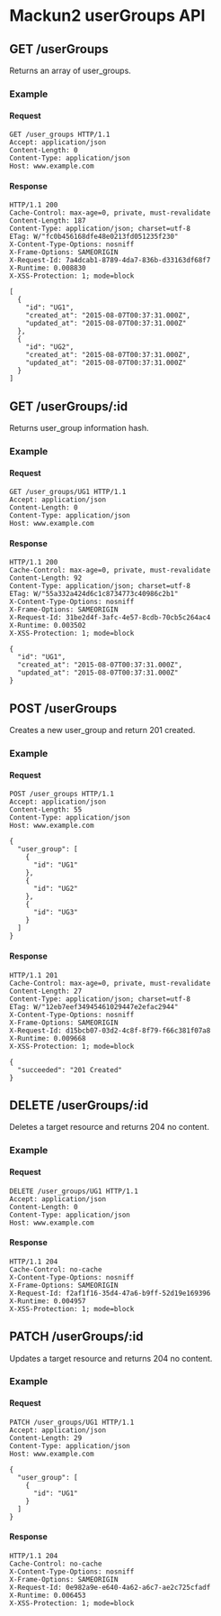 
# Mackun2 userGroups API


## GET /userGroups
Returns an array of user_groups.


### Example

#### Request
```
GET /user_groups HTTP/1.1
Accept: application/json
Content-Length: 0
Content-Type: application/json
Host: www.example.com
```

#### Response
```
HTTP/1.1 200
Cache-Control: max-age=0, private, must-revalidate
Content-Length: 187
Content-Type: application/json; charset=utf-8
ETag: W/"fc0b456168dfe48e0213fd051235f230"
X-Content-Type-Options: nosniff
X-Frame-Options: SAMEORIGIN
X-Request-Id: 7a4dcab1-8789-4da7-836b-d33163df68f7
X-Runtime: 0.008830
X-XSS-Protection: 1; mode=block

[
  {
    "id": "UG1",
    "created_at": "2015-08-07T00:37:31.000Z",
    "updated_at": "2015-08-07T00:37:31.000Z"
  },
  {
    "id": "UG2",
    "created_at": "2015-08-07T00:37:31.000Z",
    "updated_at": "2015-08-07T00:37:31.000Z"
  }
]
```




## GET /userGroups/:id
Returns user_group information hash.


### Example

#### Request
```
GET /user_groups/UG1 HTTP/1.1
Accept: application/json
Content-Length: 0
Content-Type: application/json
Host: www.example.com
```

#### Response
```
HTTP/1.1 200
Cache-Control: max-age=0, private, must-revalidate
Content-Length: 92
Content-Type: application/json; charset=utf-8
ETag: W/"55a332a424d6c1c8734773c40986c2b1"
X-Content-Type-Options: nosniff
X-Frame-Options: SAMEORIGIN
X-Request-Id: 31be2d4f-3afc-4e57-8cdb-70cb5c264ac4
X-Runtime: 0.003502
X-XSS-Protection: 1; mode=block

{
  "id": "UG1",
  "created_at": "2015-08-07T00:37:31.000Z",
  "updated_at": "2015-08-07T00:37:31.000Z"
}
```




## POST /userGroups
Creates a new user_group and return 201 created.


### Example

#### Request
```
POST /user_groups HTTP/1.1
Accept: application/json
Content-Length: 55
Content-Type: application/json
Host: www.example.com

{
  "user_group": [
    {
      "id": "UG1"
    },
    {
      "id": "UG2"
    },
    {
      "id": "UG3"
    }
  ]
}
```

#### Response
```
HTTP/1.1 201
Cache-Control: max-age=0, private, must-revalidate
Content-Length: 27
Content-Type: application/json; charset=utf-8
ETag: W/"12eb7eef34945461029447e2efac2944"
X-Content-Type-Options: nosniff
X-Frame-Options: SAMEORIGIN
X-Request-Id: d15bcb07-03d2-4c8f-8f79-f66c381f07a8
X-Runtime: 0.009668
X-XSS-Protection: 1; mode=block

{
  "succeeded": "201 Created"
}
```




## DELETE /userGroups/:id
Deletes a target resource and returns 204 no content.


### Example

#### Request
```
DELETE /user_groups/UG1 HTTP/1.1
Accept: application/json
Content-Length: 0
Content-Type: application/json
Host: www.example.com
```

#### Response
```
HTTP/1.1 204
Cache-Control: no-cache
X-Content-Type-Options: nosniff
X-Frame-Options: SAMEORIGIN
X-Request-Id: f2af1f16-35d4-47a6-b9ff-52d19e169396
X-Runtime: 0.004957
X-XSS-Protection: 1; mode=block
```




## PATCH /userGroups/:id
Updates a target resource and returns 204 no content.


### Example

#### Request
```
PATCH /user_groups/UG1 HTTP/1.1
Accept: application/json
Content-Length: 29
Content-Type: application/json
Host: www.example.com

{
  "user_group": [
    {
      "id": "UG1"
    }
  ]
}
```

#### Response
```
HTTP/1.1 204
Cache-Control: no-cache
X-Content-Type-Options: nosniff
X-Frame-Options: SAMEORIGIN
X-Request-Id: 0e982a9e-e640-4a62-a6c7-ae2c725cfadf
X-Runtime: 0.006453
X-XSS-Protection: 1; mode=block
```
